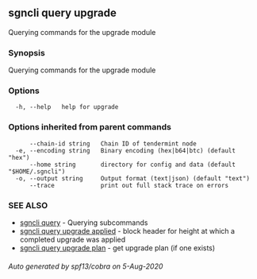 ## sgncli query upgrade

Querying commands for the upgrade module

### Synopsis

Querying commands for the upgrade module

### Options

```
  -h, --help   help for upgrade
```

### Options inherited from parent commands

```
      --chain-id string   Chain ID of tendermint node
  -e, --encoding string   Binary encoding (hex|b64|btc) (default "hex")
      --home string       directory for config and data (default "$HOME/.sgncli")
  -o, --output string     Output format (text|json) (default "text")
      --trace             print out full stack trace on errors
```

### SEE ALSO

* [sgncli query](sgncli_query.md)	 - Querying subcommands
* [sgncli query upgrade applied](sgncli_query_upgrade_applied.md)	 - block header for height at which a completed upgrade was applied
* [sgncli query upgrade plan](sgncli_query_upgrade_plan.md)	 - get upgrade plan (if one exists)

###### Auto generated by spf13/cobra on 5-Aug-2020
